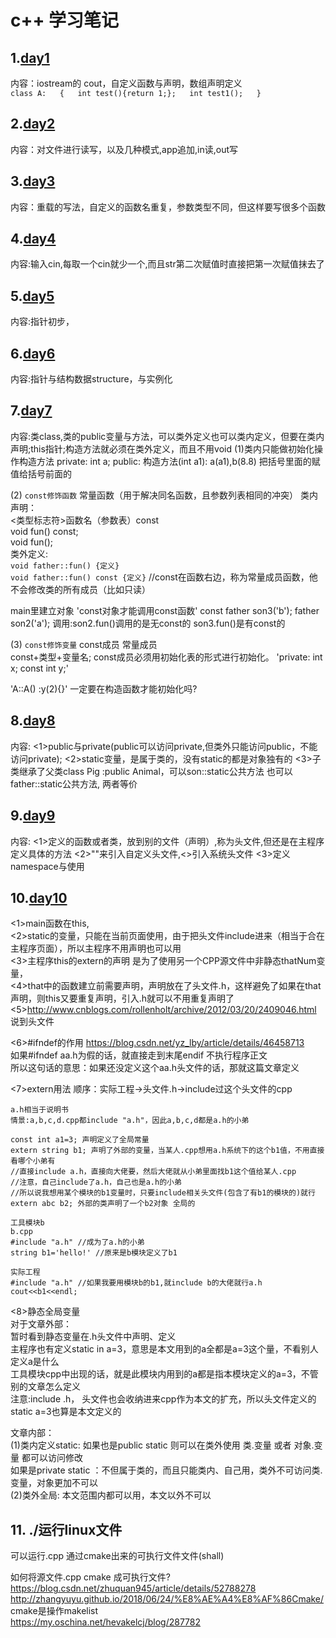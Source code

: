 # c++ 学习笔记

## 1.[day1](./learning/day1)
内容：iostream的 cout，自定义函数与声明，数组声明定义  
`class A:  
{  
int test(){return 1;};  
int test1();  
}`  

## 2.[day2](./learning/day2)
内容：对文件进行读写，以及几种模式,app追加,in读,out写


## 3.[day3](./learning/day3)
内容：重载的写法，自定义的函数名重复，参数类型不同，但这样要写很多个函数

## 4.[day4](./learning/day4)
内容:输入cin,每取一个cin就少一个,而且str第二次赋值时直接把第一次赋值抹去了

## 5.[day5](./learning/day5)
内容:指针初步，

## 6.[day6](./learning/day6)
内容:指针与结构数据structure，与实例化

## 7.[day7](./learning/day7)
内容:类class,类的public变量与方法，可以类外定义也可以类内定义，但要在类内声明;this指针;构造方法就必须在类外定义，而且不用void
(1)类内只能做初始化操作构造方法
private: int a;
public:
构造方法(int a1): a(a1),b(8.8)    把括号里面的赋值给括号前面的  

(2) `const修饰函数` 常量函数（用于解决同名函数，且参数列表相同的冲突）
类内声明：  
<类型标志符>函数名（参数表）const  
void fun() const;  
void fun();  
类外定义:  
`void father::fun() {定义}`  
`void father::fun() const {定义}`  //const在函数右边，称为常量成员函数，他不会修改类的所有成员（比如只读）

main里建立对象  'const对象才能调用const函数'
const father son3('b');
father son2('a');
调用:son2.fun()调用的是无const的    son3.fun()是有const的   

(3) `const修饰变量` const成员  常量成员    
const+类型+变量名; 
const成员必须用初始化表的形式进行初始化。 
'private:
    int x;
    const int y;'
	
'A::A() :y(2){}' 一定要在构造函数才能初始化吗?

## 8.[day8](./learning/day8)
内容:
<1>public与private(public可以访问private,但类外只能访问public，不能访问private);
<2>static变量，是属于类的，没有static的都是对象独有的
<3>子类继承了父类class Pig :public Animal，可以son::static公共方法  也可以father::static公共方法, 两者等价
 
## 9.[day9](./learning/day9)
内容:
<1>定义的函数或者类，放到别的文件（声明）,称为头文件,但还是在主程序定义具体的方法
<2>""来引入自定义头文件,<>引入系统头文件
<3>定义namespace与使用

## 10.[day10](./learning/day10)
<1>main函数在this,  
<2>static的变量，只能在当前页面使用，由于把头文件include进来（相当于合在主程序页面），所以主程序不用声明也可以用  
<3>主程序this的extern的声明 是为了使用另一个CPP源文件中非静态thatNum变量，  
<4>that中的函数建立前需要声明，声明放在了头文件.h，这样避免了如果在that声明，则this又要重复声明，引入.h就可以不用重复声明了   
<5>http://www.cnblogs.com/rollenholt/archive/2012/03/20/2409046.html  
说到头文件  

<6>#ifndef的作用 https://blog.csdn.net/yz_lby/article/details/46458713  
如果#ifndef aa.h为假的话，就直接走到末尾endif   不执行程序正文   
所以这句话的意思：如果还没定义这个aa.h头文件的话，那就这篇文章定义  
  
<7>extern用法  顺序：实际工程->头文件.h->include过这个头文件的cpp  
```
a.h相当于说明书
情景:a,b,c,d.cpp都include "a.h"，因此a,b,c,d都是a.h的小弟  

const int a1=3; 声明定义了全局常量  
extern string b1; 声明了外部的变量，当某人.cpp想用a.h系统下的这个b1值，不用直接看哪个小弟有  
//直接include a.h，直接向大佬要，然后大佬就从小弟里面找b1这个值给某人.cpp  
//注意，自己include了a.h，自己也是a.h的小弟  
//所以说我想用某个模块的b1变量时，只要include相关头文件(包含了有b1的模块的)就行  
extern abc b2; 外部的类声明了一个b2对象 全局的  
```
  
```
工具模块b  
b.cpp  
#include "a.h" //成为了a.h的小弟  
string b1='hello!' //原来是b模块定义了b1  
```
  
```
实际工程  
#include "a.h" //如果我要用模块b的b1,就include b的大佬就行a.h  
cout<<b1<<endl;  
```
  
<8>静态全局变量  
对于文章外部：  
暂时看到静态变量在.h头文件中声明、定义  
主程序也有定义static in a=3，意思是本文用到的a全都是a=3这个量，不看别人定义a是什么  
工具模块cpp中出现的话，就是此模块内用到的a都是指本模块定义的a=3，不管别的文章怎么定义  
注意:include .h， 头文件也会收纳进来cpp作为本文的扩充，所以头文件定义的static a=3也算是本文定义的  

文章内部：  
(1)类内定义static: 如果也是public static 则可以在类外使用 类.变量 或者 对象.变量 都可以访问修改  
	如果是private static ：不但属于类的，而且只能类内、自己用，类外不可访问类.变量，对象更加不可以  
(2)类外全局: 本文范围内都可以用，本文以外不可以  

## 11. ./运行linux文件  
可以运行.cpp 通过cmake出来的可执行文件文件(shall)  

如何将源文件.cpp  cmake 成可执行文件?  
https://blog.csdn.net/zhuquan945/article/details/52788278  
http://zhangyuyu.github.io/2018/06/24/%E8%AE%A4%E8%AF%86Cmake/  
cmake是操作makelist  
https://my.oschina.net/hevakelcj/blog/287782  


